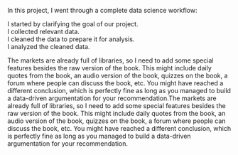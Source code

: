 In this project, I went through a complete data science workflow:

I started by clarifying the goal of our project. </br>
I collected relevant data. </br>
I cleaned the data to prepare it for analysis. </br>
I analyzed the cleaned data. </br>

The markets are already full of libraries, so I need to add some special features besides the raw version of the book. This might include daily quotes from the book, an audio version of the book, quizzes on the book, a forum where people can discuss the book, etc. You might have reached a different conclusion, which is perfectly fine as long as you managed to build a data-driven argumentation for your recommendation.The markets are already full of libraries, so I need to add some special features besides the raw version of the book. This might include daily quotes from the book, an audio version of the book, quizzes on the book, a forum where people can discuss the book, etc. You might have reached a different conclusion, which is perfectly fine as long as you managed to build a data-driven argumentation for your recommendation.

